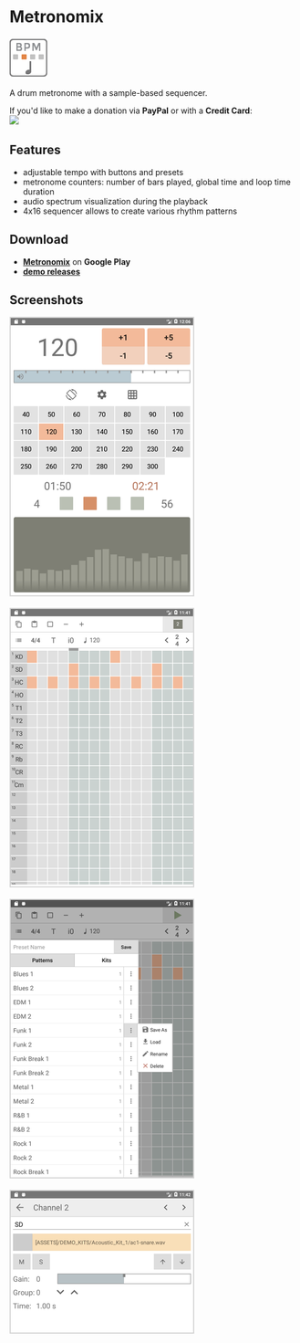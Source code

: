 # Metronomix

![Icon](_img/icon.png)

A drum metronome with a sample-based sequencer.

If you'd like to make a donation via **PayPal** or with a **Credit Card**:  
<a href="https://www.paypal.com/donate/?cmd=_s-xclick&hosted_button_id=4U6VKXLGU6LLU&source=url&locale.x=en_US"><img src="https://i.postimg.cc/2jXPm7TJ/btn-donate-2.png"></a>

## Features

- adjustable tempo with buttons and presets
- metronome counters: number of bars played, global time and loop time duration
- audio spectrum visualization during the playback
- 4x16 sequencer allows to create various rhythm patterns

## Download

- [**Metronomix**](https://play.google.com/store/apps/details?id=org.mortalis.metronomix) on **Google Play**
- [**demo releases**](https://github.com/mortalis13/Metronomix/releases)

## Screenshots

![Main](_img/metronomix-1_4.png)<br><br>
![Sequencer](_img/metronomix-2_4.png)<br><br>
![Presets](_img/metronomix-3_4.png)<br><br>
![Channel](_img/metronomix-4_4.png)<br><br>
